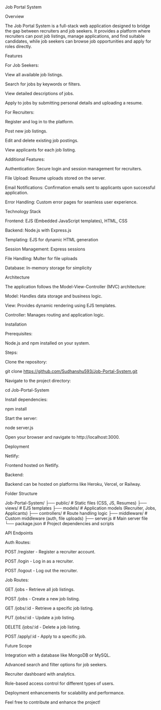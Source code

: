 Job Portal System

Overview

The Job Portal System is a full-stack web application designed to bridge the gap between recruiters and job seekers. It provides a platform where recruiters can post job listings, manage applications, and find suitable candidates, while job seekers can browse job opportunities and apply for roles directly.

Features

For Job Seekers:

View all available job listings.

Search for jobs by keywords or filters.

View detailed descriptions of jobs.

Apply to jobs by submitting personal details and uploading a resume.

For Recruiters:

Register and log in to the platform.

Post new job listings.

Edit and delete existing job postings.

View applicants for each job listing.

Additional Features:

Authentication: Secure login and session management for recruiters.

File Upload: Resume uploads stored on the server.

Email Notifications: Confirmation emails sent to applicants upon successful application.

Error Handling: Custom error pages for seamless user experience.

Technology Stack

Frontend: EJS (Embedded JavaScript templates), HTML, CSS

Backend: Node.js with Express.js

Templating: EJS for dynamic HTML generation

Session Management: Express sessions

File Handling: Multer for file uploads

Database: In-memory storage for simplicity

Architecture

The application follows the Model-View-Controller (MVC) architecture:

Model: Handles data storage and business logic.

View: Provides dynamic rendering using EJS templates.

Controller: Manages routing and application logic.

Installation

Prerequisites:

Node.js and npm installed on your system.

Steps:

Clone the repository:

git clone https://github.com/Sudhanshu593/Job-Portal-System.git

Navigate to the project directory:

cd Job-Portal-System

Install dependencies:

npm install

Start the server:

node server.js

Open your browser and navigate to http://localhost:3000.

Deployment

Netlify:

Frontend hosted on Netlify.

Backend:

Backend can be hosted on platforms like Heroku, Vercel, or Railway.

Folder Structure

Job-Portal-System/
├── public/                # Static files (CSS, JS, Resumes)
├── views/                 # EJS templates
├── models/                # Application models (Recruiter, Jobs, Applicants)
├── controllers/           # Route handling logic
├── middleware/            # Custom middleware (auth, file uploads)
├── server.js              # Main server file
└── package.json           # Project dependencies and scripts

API Endpoints

Auth Routes:

POST /register - Register a recruiter account.

POST /login - Log in as a recruiter.

POST /logout - Log out the recruiter.

Job Routes:

GET /jobs - Retrieve all job listings.

POST /jobs - Create a new job listing.

GET /jobs/:id - Retrieve a specific job listing.

PUT /jobs/:id - Update a job listing.

DELETE /jobs/:id - Delete a job listing.

POST /apply/:id - Apply to a specific job.

Future Scope

Integration with a database like MongoDB or MySQL.

Advanced search and filter options for job seekers.

Recruiter dashboard with analytics.

Role-based access control for different types of users.

Deployment enhancements for scalability and performance.

Feel free to contribute and enhance the project!
